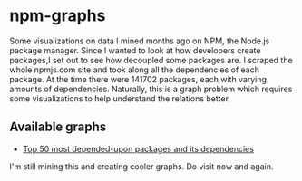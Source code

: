 # npm-graphs
Some visualizations on data I mined months ago on NPM, the Node.js package manager.
Since I wanted to look at how developers create packages,I set out to see how
decoupled some packages are. I scraped the whole npmjs.com site and took along all
the dependencies of each package. At the time there were 141702 packages, each with
varying amounts of dependencies. Naturally, this is a graph problem which requires
some visualizations to help understand the relations better.

## Available graphs
- [Top 50 most depended-upon packages and its dependencies](http://syaffers.github.io/npm-graphs/)

I'm still mining this and creating cooler graphs. Do visit now and again.
